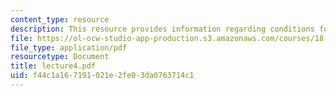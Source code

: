 ```yaml
---
content_type: resource
description: This resource provides information regarding conditions for differentiability.
file: https://ol-ocw-studio-app-production.s3.amazonaws.com/courses/18-101-analysis-ii-fall-2005/f44c1a167191021e2fe03da0763714c1_lecture4.pdf
file_type: application/pdf
resourcetype: Document
title: lecture4.pdf
uid: f44c1a16-7191-021e-2fe0-3da0763714c1
---
```


